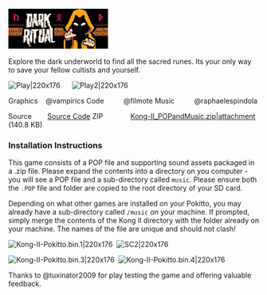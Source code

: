 <a name="top"></a><img src="/distributable/DarkRitual_POPBanner.png" data-canonical-src="/distributable/DarkRitual_POPBanner.png" />

Explore the dark underworld to find all the sacred runes.  Its your only way to save your fellow cultists and yourself.

![Play|220x176](upload://bvuWT1yjUlMGj0ppJtJyEuk9mQp.gif) &nbsp;&nbsp;&nbsp;&nbsp; ![Play2|220x176](upload://bTkArnaF4mdvHMmHVU3V05MdL7f.gif) 

Graphics&nbsp;&nbsp;&nbsp;&nbsp;@vampirics
Code&nbsp;&nbsp;&nbsp;&nbsp;&nbsp;&nbsp;&nbsp;&nbsp;&nbsp;&nbsp;@filmote
Music&nbsp;&nbsp;&nbsp;&nbsp;&nbsp;&nbsp;&nbsp;&nbsp;&nbsp;&nbsp;@raphaelespindola

Source &nbsp;&nbsp;&nbsp;&nbsp;&nbsp;&nbsp;&nbsp;[Source Code](https://github.com/Press-Play-On-Tape/DarkRitual-Pokitto)
ZIP&nbsp;&nbsp;&nbsp;&nbsp;&nbsp;&nbsp;&nbsp;&nbsp;&nbsp;&nbsp;&nbsp;&nbsp;&nbsp;&nbsp;[Kong-II_POPandMusic.zip|attachment](upload://n9ZxyivszjT8jEVwzQC57nHi5NF.zip) (140.8 KB) 

### Installation Instructions

This game consists of a POP file and supporting sound assets packaged in a .zip file. Please expand the contents into a directory on you computer - you will see a POP file and a sub-directory called `music`. Please ensure both the `.POP` file and folder are copied to the root directory of your SD card.

Depending on what other games are installed on your Pokitto, you may already have a sub-directory called `/music` on your machine. If prompted, simply merge the contents of the Kong II directory with the folder already on your machine. The names of the file are unique and should not clash!
<br/>

![Kong-II-Pokitto.bin.1|220x176](upload://nWG6oWDrQ8an7xg7NhthbyxULPw.png)&nbsp;&nbsp;![SC2|220x176](upload://mejseKFCVnMuhfO8CBTyandubnf.png) 

![Kong-II-Pokitto.bin.3|220x176](upload://ta3Z1kUaN13sQWoOTJAh6SVooLe.png)&nbsp;&nbsp;![Kong-II-Pokitto.bin.4|220x176](upload://mYwkIoV5Y1fou9xfBw4QTrEWeOx.png)

Thanks to @tuxinator2009 for play testing the game and offering valuable feedback.
